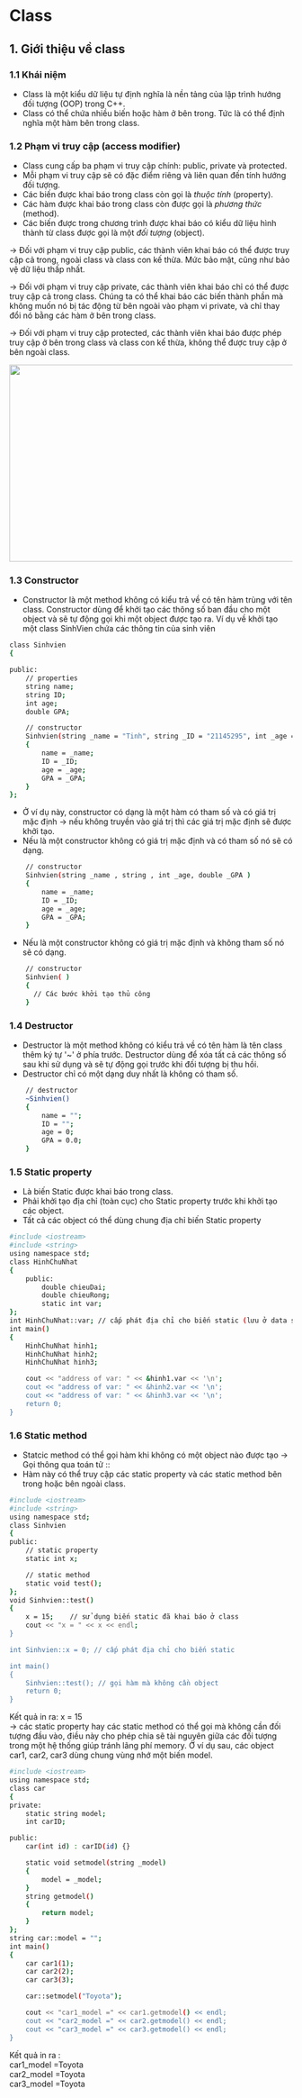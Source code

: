 # Class
## 1. Giới thiệu về class
### 1.1 Khái niệm
+ Class là một kiểu dữ liệu tự định nghĩa là nền tảng của lập trình hướng đối tượng (OOP) trong C++.
+ Class có thể chứa nhiều biến hoặc hàm ở bên trong. Tức là có thể định nghĩa một hàm bên trong class.
### 1.2 Phạm vi truy cập (access modifier)
+ Class cung cấp ba phạm vi truy cập chính: public, private và protected.
+ Mỗi phạm vi truy cập sẽ có đặc điểm riêng và liên quan đến tính hướng đối tượng.
+ Các biến được khai báo trong class còn gọi là _thuộc tính_ (property).
+ Các hàm được khai báo trong class còn được gọi là _phương thức_ (method).
+ Các biến được trong chương trình được khai báo có kiểu dữ liệu hình thành từ class được gọi là một _đối tượng_ (object).

-> Đối với phạm vi truy cập public, các thành viên khai báo có thể được truy cập cả trong, ngoài class và class con kế thừa. Mức bảo mật, cũng như bảo vệ dữ liệu thấp nhất.

-> Đối với phạm vi truy cập private, các thành viên khai báo chỉ có thể được truy cập cả trong class. Chúng ta có thể khai báo các biến thành phần mà không muốn nó bị tác động từ bên ngoài vào phạm vi private, và chỉ thay đổi nó bằng các hàm ở bên trong class.

-> Đối với phạm vi truy cập protected, các thành viên khai báo được phép truy cập ở bên trong class và class con kế thừa, không thể được truy cập ở bên ngoài class.

<p align = "center">
<img src = "https://github.com/user-attachments/assets/c37f5ba0-c0f8-43f4-82b5-5dfe38bb63af" width = "700" height = "350">

### 1.3 Constructor
+ Constructor là một method không có kiểu trả về có tên hàm trùng với tên class. Constructor dùng để khởi tạo các thông số ban đầu cho một object và sẽ tự động gọi khi một object được tạo ra.
Ví dụ về khởi tạo một class SinhVien chứa các thông tin của sinh viên
``` bash
class Sinhvien
{

public:
    // properties
    string name;
    string ID;
    int age;
    double GPA;

    // constructor
    Sinhvien(string _name = "Tinh", string _ID = "21145295", int _age = 22, double _GPA = 4.0)
    {
        name = _name;
        ID = _ID;
        age = _age;
        GPA = _GPA;
    }
};
```
+ Ở ví dụ này, constructor có dạng là một hàm có tham số và có giá trị mặc định -> nếu không truyền vào giá trị thì các giá trị mặc định sẽ được khởi tạo.
+ Nếu là một constructor không có giá trị mặc định và có tham số nó sẽ có dạng.
``` bash
    // constructor
    Sinhvien(string _name , string , int _age, double _GPA )
    {
        name = _name;
        ID = _ID;
        age = _age;
        GPA = _GPA;
    }
```
+ Nếu là một constructor không có giá trị mặc định và không tham số nó sẽ có dạng.
``` bash
    // constructor
    Sinhvien( )
    {
      // Các bước khởi tạo thủ công
    }
```
### 1.4 Destructor
+ Destructor là một method không có kiểu trả về có tên hàm là tên class thêm ký tự '~' ở phía trước. Destructor dùng để xóa tất cả các thông số sau khi sử dụng và sẽ tự động gọi trước khi đối tượng bị thu hồi.
+ Destructor chỉ có một dạng duy nhất là không có tham số.
``` bash
    // destructor
    ~Sinhvien()
    {
        name = "";
        ID = "";
        age = 0;
        GPA = 0.0;
    }
```  
### 1.5 Static property 
+ Là biến Static được khai báo trong class.
+ Phải khởi tạo địa chỉ (toàn cục) cho Static property trước khi khởi tạo các object.
+ Tất cả các object có thể dùng chung địa chỉ biến Static property
``` bash
#include <iostream>
#include <string>
using namespace std;
class HinhChuNhat
{
    public:
        double chieuDai;
        double chieuRong;
        static int var;
};
int HinhChuNhat::var; // cấp phát địa chỉ cho biến static (lưu ở data segment )
int main()
{
    HinhChuNhat hinh1;
    HinhChuNhat hinh2;
    HinhChuNhat hinh3;

    cout << "address of var: " << &hinh1.var << '\n';
    cout << "address of var: " << &hinh2.var << '\n';
    cout << "address of var: " << &hinh3.var << '\n';
    return 0;
}
```  
### 1.6 Static method 
+ Statcic method có thể gọi hàm khi không có một object nào được tạo -> Gọi thông qua toán tử ::
+ Hàm này có thể truy cập các static property và các static method bên trong hoặc bên ngoài class.
``` bash
#include <iostream>
#include <string>
using namespace std;
class Sinhvien
{
public:
    // static property
    static int x;

    // static method
    static void test();
};
void Sinhvien::test()
{
    x = 15;    // sử dụng biến static đã khai báo ở class
    cout << "x = " << x << endl;
}

int Sinhvien::x = 0; // cấp phát địa chỉ cho biến static

int main()
{
    Sinhvien::test(); // gọi hàm mà không cần object
    return 0;
}
```  
Kết quả in ra: x = 15  
-> các static property hay các static method có thể gọi mà không cần đối tượng đầu vào, điều này cho phép chia sẽ tài nguyên giữa các đối tượng trong một hệ thống giúp tránh lãng phí memory. Ở ví dụ sau, các object car1, car2, car3 dùng chung vùng nhớ một biến model.
```  bash
#include <iostream>
using namespace std;
class car
{
private:
    static string model;
    int carID;

public:
    car(int id) : carID(id) {}

    static void setmodel(string _model)
    {
        model = _model;
    }
    string getmodel()
    {
        return model;
    }
};
string car::model = "";
int main()
{
    car car1(1);
    car car2(2);
    car car3(3);

    car::setmodel("Toyota");

    cout << "car1_model =" << car1.getmodel() << endl;
    cout << "car2_model =" << car2.getmodel() << endl;
    cout << "car3_model =" << car3.getmodel() << endl;
}
```
Kết quả in ra :  
car1_model =Toyota  
car2_model =Toyota  
car3_model =Toyota  


